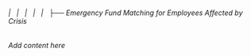 ###### |   |   |   |   |   ├── Emergency Fund Matching for Employees Affected by Crisis

*Add content here*